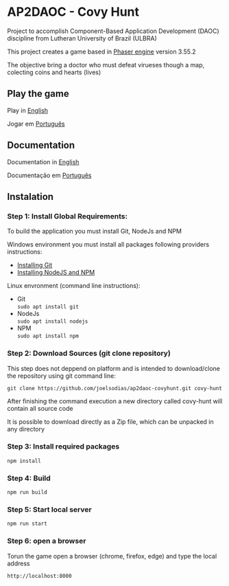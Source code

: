 # AP2DAOC - Covy Hunt

Project to accomplish Component-Based Application Development (DAOC) discipline from Lutheran University of Brazil (ULBRA)

This project creates a game based in [Phaser engine](http://phaser.io) version 3.55.2 

The objective bring a doctor who must defeat virueses though a map, colecting coins and hearts (lives)  


## Play the game

Play in [English](https://joelsodias.github.io/ap2daoc-covyhunt/doc/index.html)

Jogar em [Português](https://joelsodias.github.io/ap2daoc-covyhunt/dist/index-pt.html)


## Documentation

Documentation in [English](https://joelsodias.github.io/ap2daoc-covyhunt/doc/doc-english.md)

Documentação em [Português](https://joelsodias.github.io/ap2daoc-covyhunt/doc/doc-portuguese.md)


## Instalation

### Step 1: Install Global Requirements:

To build the application you must install Git, NodeJs and NPM

Windows environment you must install all packages following providers instructions:

  - [Installing Git](https://git-scm.com/book/en/v2/Getting-Started-Installing-Git) 
  - [Installing NodeJS and NPM](https://nodejs.org/) 

Linux envronment (command line instructions): 

* Git         
     ```sudo apt install git```
* NodeJs      
     ```sudo apt install nodejs```  
* NPM   
     ```sudo apt install npm```

### Step 2: Download Sources (git clone repository) 

This step does not deppend on platform and is intended to download/clone the repository using git command line: 

```
git clone https://github.com/joelsodias/ap2daoc-covyhunt.git covy-hunt
```
After finishing the command execution a new directory called covy-hunt will contain all source code 

It is possible to download directly as a Zip file, which can be unpacked in any directory

### Step 3: Install required packages

``` npm install ```

### Step 4: Build

``` npm run build ```

### Step 5: Start local server

``` npm run start ```

### Step 6: open a browser 

Torun the game open a browser (chrome, firefox, edge) and type the local address

``` http://localhost:8000 ```

